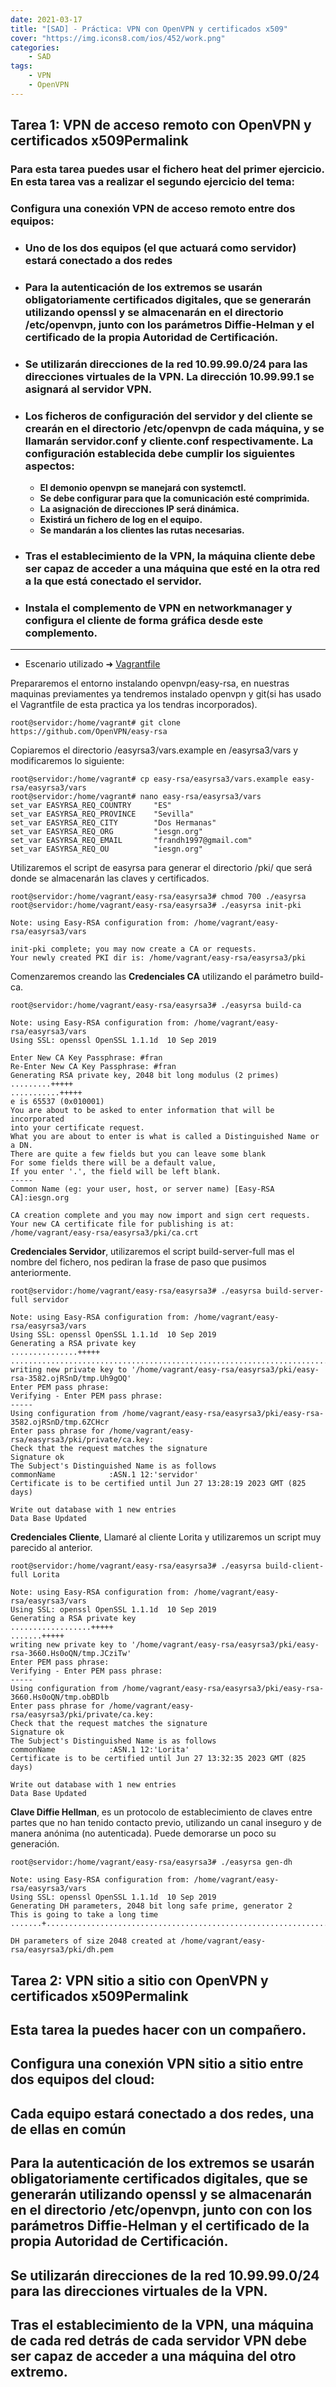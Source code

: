 ```yaml
---
date: 2021-03-17
title: "[SAD] - Práctica: VPN con OpenVPN y certificados x509"
cover: "https://img.icons8.com/ios/452/work.png"
categories: 
    - SAD
tags:
    - VPN
    - OpenVPN
---
```


## Tarea 1: VPN de acceso remoto con OpenVPN y certificados x509Permalink

### Para esta tarea puedes usar el fichero heat del primer ejercicio. En esta tarea vas a realizar el segundo ejercicio del tema:

### Configura una conexión VPN de acceso remoto entre dos equipos:

* ### Uno de los dos equipos (el que actuará como servidor) estará conectado a dos redes

* ### Para la autenticación de los extremos se usarán obligatoriamente certificados digitales, que se generarán utilizando openssl y se almacenarán en el directorio /etc/openvpn, junto con los parámetros Diffie-Helman y el certificado de la propia Autoridad de Certificación.

* ### Se utilizarán direcciones de la red 10.99.99.0/24 para las direcciones virtuales de la VPN. La dirección 10.99.99.1 se asignará al servidor VPN.

* ### Los ficheros de configuración del servidor y del cliente se crearán en el directorio /etc/openvpn de cada máquina, y se llamarán servidor.conf y cliente.conf respectivamente. La configuración establecida debe cumplir los siguientes aspectos:

    - **El demonio openvpn se manejará con systemctl.**
    - **Se debe configurar para que la comunicación esté comprimida.**
    - **La asignación de direcciones IP será dinámica.**
    - **Existirá un fichero de log en el equipo.**
    - **Se mandarán a los clientes las rutas necesarias.**

* ### Tras el establecimiento de la VPN, la máquina cliente debe ser capaz de acceder a una máquina que esté en la otra red a la que está conectado el servidor.

* ### Instala el complemento de VPN en networkmanager y configura el cliente de forma gráfica desde este complemento.

<hr>

* Escenario utilizado ➜ [Vagrantfile](documents/vagrantfilevpn.txt)


Prepararemos el entorno instalando openvpn/easy-rsa, en nuestras maquinas previamentes ya tendremos instalado openvpn y git(si has usado el Vagrantfile de esta practica ya los tendras incorporados).
```shell
root@servidor:/home/vagrant# git clone https://github.com/OpenVPN/easy-rsa
```

Copiaremos el directorio /easyrsa3/vars.example en /easyrsa3/vars y modificaremos lo siguiente:
```shell
root@servidor:/home/vagrant# cp easy-rsa/easyrsa3/vars.example easy-rsa/easyrsa3/vars
root@servidor:/home/vagrant# nano easy-rsa/easyrsa3/vars
set_var EASYRSA_REQ_COUNTRY     "ES"
set_var EASYRSA_REQ_PROVINCE    "Sevilla"
set_var EASYRSA_REQ_CITY        "Dos Hermanas" 
set_var EASYRSA_REQ_ORG         "iesgn.org"
set_var EASYRSA_REQ_EMAIL       "frandh1997@gmail.com"
set_var EASYRSA_REQ_OU          "iesgn.org"
```

Utilizaremos el script de easyrsa para generar el directorio /pki/ que será donde se almacenarán las claves y certificados.
```shell
root@servidor:/home/vagrant/easy-rsa/easyrsa3# chmod 700 ./easyrsa
root@servidor:/home/vagrant/easy-rsa/easyrsa3# ./easyrsa init-pki

Note: using Easy-RSA configuration from: /home/vagrant/easy-rsa/easyrsa3/vars

init-pki complete; you may now create a CA or requests.
Your newly created PKI dir is: /home/vagrant/easy-rsa/easyrsa3/pki
```

Comenzaremos creando las **Credenciales CA** utilizando el parámetro build-ca.
```shell
root@servidor:/home/vagrant/easy-rsa/easyrsa3# ./easyrsa build-ca

Note: using Easy-RSA configuration from: /home/vagrant/easy-rsa/easyrsa3/vars
Using SSL: openssl OpenSSL 1.1.1d  10 Sep 2019

Enter New CA Key Passphrase: #fran
Re-Enter New CA Key Passphrase: #fran
Generating RSA private key, 2048 bit long modulus (2 primes)
.........+++++
...........+++++
e is 65537 (0x010001)
You are about to be asked to enter information that will be incorporated
into your certificate request.
What you are about to enter is what is called a Distinguished Name or a DN.
There are quite a few fields but you can leave some blank
For some fields there will be a default value,
If you enter '.', the field will be left blank.
-----
Common Name (eg: your user, host, or server name) [Easy-RSA CA]:iesgn.org

CA creation complete and you may now import and sign cert requests.
Your new CA certificate file for publishing is at:
/home/vagrant/easy-rsa/easyrsa3/pki/ca.crt
```

**Credenciales Servidor**, utilizaremos el script build-server-full mas el nombre del fichero, nos pediran la frase de paso que pusimos anteriormente.
```shell
root@servidor:/home/vagrant/easy-rsa/easyrsa3# ./easyrsa build-server-full servidor

Note: using Easy-RSA configuration from: /home/vagrant/easy-rsa/easyrsa3/vars
Using SSL: openssl OpenSSL 1.1.1d  10 Sep 2019
Generating a RSA private key
...............+++++
.......................................................................+++++
writing new private key to '/home/vagrant/easy-rsa/easyrsa3/pki/easy-rsa-3582.ojRSnD/tmp.Uh9gOQ'
Enter PEM pass phrase:
Verifying - Enter PEM pass phrase:
-----
Using configuration from /home/vagrant/easy-rsa/easyrsa3/pki/easy-rsa-3582.ojRSnD/tmp.6ZCHcr
Enter pass phrase for /home/vagrant/easy-rsa/easyrsa3/pki/private/ca.key:
Check that the request matches the signature
Signature ok
The Subject's Distinguished Name is as follows
commonName            :ASN.1 12:'servidor'
Certificate is to be certified until Jun 27 13:28:19 2023 GMT (825 days)

Write out database with 1 new entries
Data Base Updated
```

**Credenciales Cliente**, Llamaré al cliente Lorita y utilizaremos un script muy parecido al anterior.
```shell
root@servidor:/home/vagrant/easy-rsa/easyrsa3# ./easyrsa build-client-full Lorita

Note: using Easy-RSA configuration from: /home/vagrant/easy-rsa/easyrsa3/vars
Using SSL: openssl OpenSSL 1.1.1d  10 Sep 2019
Generating a RSA private key
..................+++++
.......+++++
writing new private key to '/home/vagrant/easy-rsa/easyrsa3/pki/easy-rsa-3660.Hs0oQN/tmp.JCziTw'
Enter PEM pass phrase:
Verifying - Enter PEM pass phrase:
-----
Using configuration from /home/vagrant/easy-rsa/easyrsa3/pki/easy-rsa-3660.Hs0oQN/tmp.obBDlb
Enter pass phrase for /home/vagrant/easy-rsa/easyrsa3/pki/private/ca.key:
Check that the request matches the signature
Signature ok
The Subject's Distinguished Name is as follows
commonName            :ASN.1 12:'Lorita'
Certificate is to be certified until Jun 27 13:32:35 2023 GMT (825 days)

Write out database with 1 new entries
Data Base Updated
```

**Clave Diffie Hellman**, es un protocolo de establecimiento de claves entre partes que no han tenido contacto previo, utilizando un canal inseguro y de manera anónima (no autenticada). Puede demorarse un poco su generación.
```shell
root@servidor:/home/vagrant/easy-rsa/easyrsa3# ./easyrsa gen-dh

Note: using Easy-RSA configuration from: /home/vagrant/easy-rsa/easyrsa3/vars
Using SSL: openssl OpenSSL 1.1.1d  10 Sep 2019
Generating DH parameters, 2048 bit long safe prime, generator 2
This is going to take a long time
.......+....................................................................................................................................................................................................+...................................................................................................................................................................................................................+.......................................................+....+......................................+....................................................................................................................................................................................................................................................................................................................................................+.....................................+......................................................................................+................+............................................................+.............................+.....................+..........................................................................................................+..........................................+..............................................................................................................................................................................................................................................................................................+.................................................................................................+.....................................+.............................................................................+..+..........................+..........................................................+........................................+.............................................................................................................................................................++*++*++*++*

DH parameters of size 2048 created at /home/vagrant/easy-rsa/easyrsa3/pki/dh.pem
```














## Tarea 2: VPN sitio a sitio con OpenVPN y certificados x509Permalink

## Esta tarea la puedes hacer con un compañero.

## Configura una conexión VPN sitio a sitio entre dos equipos del cloud:

## Cada equipo estará conectado a dos redes, una de ellas en común
## Para la autenticación de los extremos se usarán obligatoriamente certificados digitales, que se generarán utilizando openssl y se almacenarán en el directorio /etc/openvpn, junto con con los parámetros Diffie-Helman y el certificado de la propia Autoridad de Certificación.
## Se utilizarán direcciones de la red 10.99.99.0/24 para las direcciones virtuales de la VPN.
## Tras el establecimiento de la VPN, una máquina de cada red detrás de cada servidor VPN debe ser capaz de acceder a una máquina del otro extremo.
